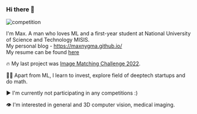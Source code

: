 ### Hi there 👋

![competition](https://road-to-kaggle-grandmaster.vercel.app/api/badges/dwdkills/competition)
<!-- ![dataset](https://road-to-kaggle-grandmaster.vercel.app/api/badges/dwdkills/dataset)
![notebook](https://road-to-kaggle-grandmaster.vercel.app/api/badges/dwdkills/notebook)
![discussion](https://road-to-kaggle-grandmaster.vercel.app/api/badges/dwdkills/discussion) -->

I'm Max. A man who loves ML and a first-year student at National University of Science and Technology MISIS.
<br>
My personal blog - https://maxnygma.github.io/
<br>
My resume can be found [here](https://cutt.ly/xQNoKA5)

🔥 My last project was [Image Matching Challenge 2022](https://www.kaggle.com/competitions/image-matching-challenge-2022/discussion/328803#1809825).


👨‍💻 Apart from ML, I learn to invest, explore field of deeptech startups and do math. 


▶️ I'm currently not participating in any competitions :) 


👁️ I'm interested in general and 3D computer vision, medical imaging.  


